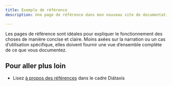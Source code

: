 ```yaml
---
title: Exemple de référence
description: Une page de référence dans mon nouveau site de documentation Starlight.

---
```


Les pages de référence sont idéales pour expliquer le fonctionnement des choses de manière concise et claire.
Moins axées sur la narration ou un cas d’utilisation spécifique, elles doivent fournir une vue d’ensemble complète de ce que vous documentez.

## Pour aller plus loin

* Lisez [à propos des références](https://diataxis.fr/reference/) dans le cadre Diátaxis
